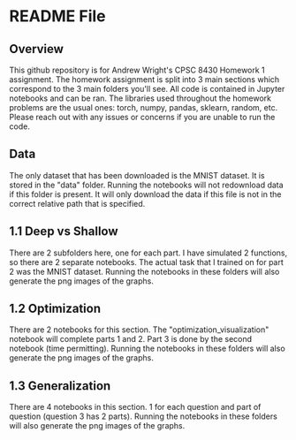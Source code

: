 # README File

## Overview

This github repository is for Andrew Wright's CPSC 8430 Homework 1 assignment. The homework assignment is split into 3 main sections which correspond to the 3 main folders you'll see. All code is contained in Jupyter notebooks and can be ran. The libraries used throughout the homework problems are the usual ones: torch, numpy, pandas, sklearn, random, etc. Please reach out with any issues or concerns if you are unable to run the code.

## Data

The only dataset that has been downloaded is the MNIST dataset. It is stored in the "data" folder. Running the notebooks will not redownload data if this folder is present. It will only download the data if this file is not in the correct relative path that is specified.

## 1.1 Deep vs Shallow

There are 2 subfolders here, one for each part. I have simulated 2 functions, so there are 2 separate notebooks. The actual task that I trained on for part 2 was the MNIST dataset. Running the notebooks in these folders will also generate the png images of the graphs.

## 1.2 Optimization

There are 2 notebooks for this section. The "optimization_visualization" notebook will complete parts 1 and 2. Part 3 is done by the second notebook (time permitting). Running the notebooks in these folders will also generate the png images of the graphs.

## 1.3 Generalization

There are 4 notebooks in this section. 1 for each question and part of question (question 3 has 2 parts). Running the notebooks in these folders will also generate the png images of the graphs.